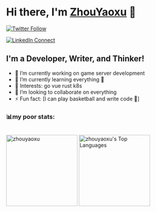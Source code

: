 # Hi there, I'm [ZhouYaoxu](https://phil-zyx.github.io) 👋

[![Twitter Follow](https://img.shields.io/twitter/follow/Fancy_paul3?color=1DA1F2&label=Follow%20%40zhouyaoxu&logo=twitter&logoColor=ffffff&style=for-the-badge)](https://twitter.com/Fancy_paul3)

[![LinkedIn Connect](https://img.shields.io/badge/Connect-0077B5?style=for-the-badge&logo=linkedin&logoColor=white)](https://www.linkedin.com/in/zhouyaoxu/)

## I'm a Developer, Writer, and Thinker!

- 🔭 I’m currently working on game server development
- 🌱 I’m currently learning everything 🤣
- 🚀 Interests: go vue rust k8s
- 👯 I’m looking to collaborate on everything 
- ⚡ Fun fact: [I can play basketball and write code 🤣]

### 📊my poor stats:
  <br/>
    <a href="https://github.com/phil-zyx/github-readme-stats"><img alt="zhouyaoxu" src="https://github-readme-stats.vercel.app/api?username=phil-zyx&show_icons=true&count_private=true&theme=react" height="192px"/></a>
    <a href="https://github.com/phil-zyx/github-readme-stats"><img alt="zhouyaoxu's Top Languages" src="https://github-readme-stats.vercel.app/api/top-langs/?username=phil-zyx&langs_count=8&count_private=true&layout=compact&theme=react" height="192px"/></a>
  <br/>
